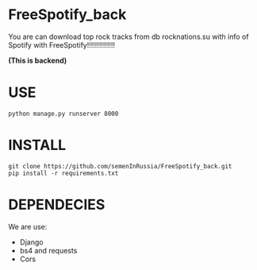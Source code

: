 # FreeSpotify_back
You are can download top rock tracks from db rocknations.su with info of Spotify with FreeSpotify!!!!!!!!!!!!!!  

**(This is backend)**

USE
=====
```
python manage.py runserver 8000
```
INSTALL
=====
```
git clone https://github.com/semenInRussia/FreeSpotify_back.git
pip install -r requirements.txt
```
# DEPENDECIES
We are use:
- Django
- bs4 and requests
- Cors
